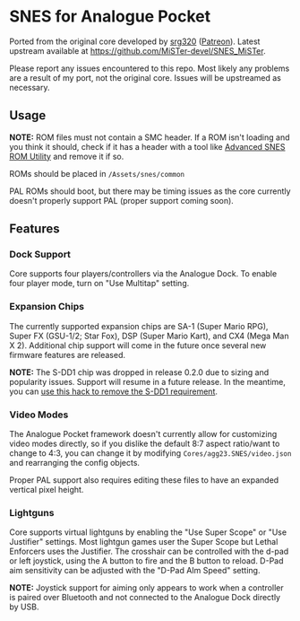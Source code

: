 # SNES for Analogue Pocket

Ported from the original core developed by [srg320](https://github.com/srg320) ([Patreon](https://www.patreon.com/srg320)). Latest upstream available at https://github.com/MiSTer-devel/SNES_MiSTer.

Please report any issues encountered to this repo. Most likely any problems are a result of my port, not the original core. Issues will be upstreamed as necessary.

## Usage

**NOTE:** ROM files must not contain a SMC header. If a ROM isn't loading and you think it should, check if it has a header with a tool like [Advanced SNES ROM Utility](https://www.romhacking.net/utilities/1638/) and remove it if so.

ROMs should be placed in `/Assets/snes/common`

PAL ROMs should boot, but there may be timing issues as the core currently doesn't properly support PAL (proper support coming soon).

## Features

### Dock Support

Core supports four players/controllers via the Analogue Dock. To enable four player mode, turn on "Use Multitap" setting.

### Expansion Chips

The currently supported expansion chips are SA-1 (Super Mario RPG), Super FX (GSU-1/2; Star Fox), DSP (Super Mario Kart), and CX4 (Mega Man X 2). Additional chip support will come in the future once several new firmware features are released.

**NOTE:** The S-DD1 chip was dropped in release 0.2.0 due to sizing and popularity issues. Support will resume in a future release. In the meantime, you can [use this hack to remove the S-DD1 requirement](https://www.romhacking.net/hacks/614/).

### Video Modes

The Analogue Pocket framework doesn't currently allow for customizing video modes directly, so if you dislike the default 8:7 aspect ratio/want to change to 4:3, you can change it by modifying `Cores/agg23.SNES/video.json` and rearranging the config objects.

Proper PAL support also requires editing these files to have an expanded vertical pixel height.

### Lightguns

Core supports virtual lightguns by enabling the "Use Super Scope" or "Use Justifier" settings. Most lightgun games user the Super Scope but Lethal Enforcers uses the Justifier. The crosshair can be controlled with the d-pad or left joystick, using the A button to fire and the B button to reload. D-Pad aim sensitivity can be adjusted with the "D-Pad AIm Speed" setting.

**NOTE:** Joystick support for aiming only appears to work when a controller is paired over Bluetooth and not connected to the Analogue Dock directly by USB.